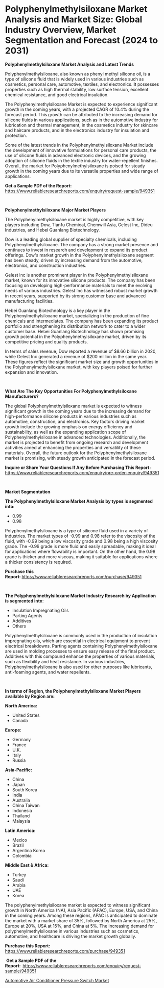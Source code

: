 <p><h1>Polyphenylmethylsiloxane Market Analysis and Market Size: Global Industry Overview, Market Segmentation and Forecast (2024 to 2031)</h1></p><p><strong>Polyphenylmethylsiloxane Market Analysis and Latest Trends</strong></p>
<p><p>Polyphenylmethylsiloxane, also known as phenyl methyl silicone oil, is a type of silicone fluid that is widely used in various industries such as cosmetics, personal care, automotive, textiles, and electronics. It possesses properties such as high thermal stability, low surface tension, excellent chemical resistance, and good electrical insulation.</p><p>The Polyphenylmethylsiloxane Market is expected to experience significant growth in the coming years, with a projected CAGR of 10.4% during the forecast period. This growth can be attributed to the increasing demand for silicone fluids in various applications, such as in the automotive industry for lubrication and thermal management, in the cosmetics industry for skincare and haircare products, and in the electronics industry for insulation and protection.</p><p>Some of the latest trends in the Polyphenylmethylsiloxane Market include the development of innovative formulations for personal care products, the use of silicone fluids in advanced electronic devices, and the growing adoption of silicone fluids in the textile industry for water-repellent finishes. Overall, the market for Polyphenylmethylsiloxane is poised for steady growth in the coming years due to its versatile properties and wide range of applications.</p></p>
<p><strong>Get a Sample PDF of the Report:&nbsp;</strong> <a href="https://www.reliableresearchreports.com/enquiry/request-sample/949351">https://www.reliableresearchreports.com/enquiry/request-sample/949351</a></p>
<p>&nbsp;</p>
<p><strong>Polyphenylmethylsiloxane Major Market Players</strong></p>
<p><p>The Polyphenylmethylsiloxane market is highly competitive, with key players including Dow, Tianfu Chemical, Chemwill Asia, Gelest Inc, Dideu Industries, and Hebei Guanlang Biotechnology. </p><p>Dow is a leading global supplier of specialty chemicals, including Polyphenylmethylsiloxane. The company has a strong market presence and continues to invest in research and development to expand its product offerings. Dow's market growth in the Polyphenylmethylsiloxane segment has been steady, driven by increasing demand from the automotive, electronics, and construction industries.</p><p>Gelest Inc is another prominent player in the Polyphenylmethylsiloxane market, known for its innovative silicone products. The company has been focusing on developing high-performance materials to meet the evolving needs of various industries. Gelest Inc has witnessed robust market growth in recent years, supported by its strong customer base and advanced manufacturing facilities.</p><p>Hebei Guanlang Biotechnology is a key player in the Polyphenylmethylsiloxane market, specializing in the production of fine chemicals and intermediates. The company has been expanding its product portfolio and strengthening its distribution network to cater to a wider customer base. Hebei Guanlang Biotechnology has shown promising growth potential in the Polyphenylmethylsiloxane market, driven by its competitive pricing and quality products.</p><p>In terms of sales revenue, Dow reported a revenue of $8.66 billion in 2020, while Gelest Inc generated a revenue of $200 million in the same year. These figures reflect the significant market size and growth opportunities in the Polyphenylmethylsiloxane market, with key players poised for further expansion and innovation.</p></p>
<p>&nbsp;</p>
<p><strong>What Are The Key Opportunities For Polyphenylmethylsiloxane Manufacturers?</strong></p>
<p><p>The global Polyphenylmethylsiloxane market is expected to witness significant growth in the coming years due to the increasing demand for high-performance silicone products in various industries such as automotive, construction, and electronics. Key factors driving market growth include the growing emphasis on energy efficiency and sustainability, as well as the expanding application scope of Polyphenylmethylsiloxane in advanced technologies. Additionally, the market is projected to benefit from ongoing research and development activities aimed at enhancing the properties and versatility of these materials. Overall, the future outlook for the Polyphenylmethylsiloxane market is promising, with steady growth anticipated in the forecast period.</p></p>
<p><strong>Inquire or Share Your Questions If Any Before Purchasing This Report:</strong> <a href="https://www.reliableresearchreports.com/enquiry/pre-order-enquiry/949351">https://www.reliableresearchreports.com/enquiry/pre-order-enquiry/949351</a></p>
<p>&nbsp;</p>
<p><strong>Market Segmentation</strong></p>
<p><strong>The Polyphenylmethylsiloxane Market Analysis by types is segmented into:</strong></p>
<p><ul><li>0.99</li><li>0.98</li></ul></p>
<p><p>Polyphenylmethylsiloxane is a type of silicone fluid used in a variety of industries. The market types of -0.99 and 0.98 refer to the viscosity of the fluid, with -0.99 being a low viscosity grade and 0.98 being a high viscosity grade. The -0.99 grade is more fluid and easily spreadable, making it ideal for applications where flowability is important. On the other hand, the 0.98 grade is thicker and more viscous, making it suitable for applications where a thicker consistency is required.</p></p>
<p><strong>Purchase this Report:&nbsp;</strong><a href="https://www.reliableresearchreports.com/purchase/949351">https://www.reliableresearchreports.com/purchase/949351</a></p>
<p>&nbsp;</p>
<p><strong>The Polyphenylmethylsiloxane Market Industry Research by Application is segmented into:</strong></p>
<p><ul><li>Insulation Impregnating Oils</li><li>Parting Agents</li><li>Additives</li><li>Others</li></ul></p>
<p><p>Polyphenylmethylsiloxane is commonly used in the production of insulation impregnating oils, which are essential in electrical equipment to prevent electrical breakdowns. Parting agents containing Polyphenylmethylsiloxane are used in molding processes to ensure easy release of the final product. Additives with this compound enhance the properties of various materials, such as flexibility and heat resistance. In various industries, Polyphenylmethylsiloxane is also used for other purposes like lubricants, anti-foaming agents, and water repellents.</p></p>
<p>&nbsp;</p>
<p><strong>In terms of Region, the Polyphenylmethylsiloxane Market Players available by Region are:</strong></p>
<p>
    <p> <strong> North America: </strong>
        <ul>
            <li>United States</li>
            <li>Canada</li>
        </ul>
        </p> 
    <p> <strong> Europe: </strong>
        <ul>
            <li>Germany</li>
            <li>France</li>
            <li>U.K.</li>
            <li>Italy</li>
            <li>Russia</li>
        </ul>
        </p> 
    <p> <strong> Asia-Pacific: </strong>
        <ul>
            <li>China</li>
            <li>Japan</li>
            <li>South Korea</li>
            <li>India</li>
            <li>Australia</li>
            <li>China Taiwan</li>
            <li>Indonesia</li>
            <li>Thailand</li>
            <li>Malaysia</li>
        </ul>
        </p> 
    <p> <strong> Latin America: </strong>
        <ul>
            <li>Mexico</li>
            <li>Brazil</li>
            <li>Argentina Korea</li>
            <li>Colombia</li>
        </ul>
        </p> 
    <p> <strong> Middle East & Africa: </strong>
        <ul>
            <li>Turkey</li>
            <li>Saudi</li>
            <li>Arabia</li>
            <li>UAE</li>
            <li>Korea</li>
        </ul>
    </p>
    </p>
<p><p>The polyphenylmethylsiloxane market is expected to witness significant growth in North America (NA), Asia Pacific (APAC), Europe, USA, and China in the coming years. Among these regions, APAC is anticipated to dominate the market with a market share of 35%, followed by North America at 25%, Europe at 20%, USA at 15%, and China at 5%. The increasing demand for polyphenylmethylsiloxane in various industries such as cosmetics, automotive, and healthcare is driving the market growth globally.</p></p>
<p><strong>Purchase this Report: </strong><a href="https://www.reliableresearchreports.com/purchase/949351">https://www.reliableresearchreports.com/purchase/949351</a></p>
<p>&nbsp;<strong>Get a Sample PDF of the Report:&nbsp;&nbsp;</strong><a href="https://www.reliableresearchreports.com/enquiry/request-sample/949351">https://www.reliableresearchreports.com/enquiry/request-sample/949351</a></p>
<p><strong></strong></p>
<p><p><a href="https://nifty-kite-d51.notion.site/Automotive-Air-Conditioner-Pressure-Switch-Market-Size-Reflecting-a-Forecast-Till-2031-Market-By-Ty-8a62d45ff2434d73b1e30e556a4c40b0">Automotive Air Conditioner Pressure Switch Market</a></p></p>